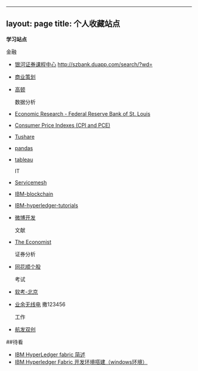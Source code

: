 ---
layout: page
title: 个人收藏站点
--

**学习站点**

   金融
- [银河证券课程中心](http://chinastock.21tb.com) http://szbank.duapp.com/search/?wd=
- [商业策划](http://sim.cesim.cn)
- [高顿](https://www.gaodun.com/)

   数据分析
- [Economic Research - Federal Reserve Bank of St. Louis](https://research.stlouisfed.org/)      
- [Consumer Price Indexes (CPI and PCE)](https://fred.stlouisfed.org/series/CPIAUCSL)
- [Tushare](http://tushare.waditu.com/)
- [pandas](http://pandas.pydata.org/pandas-docs/stable/index.html ) 
- [tableau](https://www.tableau.com/academic/students )
    
   IT
- [Servicemesh](http://www.servicemesh.cn/)
- [IBM-blockchain](https://www.ibm.com/blockchain)
- [IBM-hyperledger-tutorials](http://hyperledger-fabric.readthedocs.io/en/latest/tutorials.html)  
- [微博开发](http://open.weibo.com/development)
    
   文献
- [The Economist](https://xmuplus.github.io/)

   
   证券分析
- [同花顺个股](http://stockpage.10jqka.com.cn/)

   考试
- [软考-北京](http://www.bjrbj.gov.cn/bjpta/)  
- [业余无线电](http://xt.bjwxdxh.org.cn/loginmember/)  撒123456
 
   工作
- [航发双创](http://139.199.25.187:10022/sc-portal/)  


##待看

- [IBM HyperLedger fabric 简述](http://www.8btc.com/ibm-hyperledger-fabric)
- [IBM Hyperledger Fabric 开发环境搭建（windows环境）](http://blog.csdn.net/vinsuan1993/article/details/73725976)

